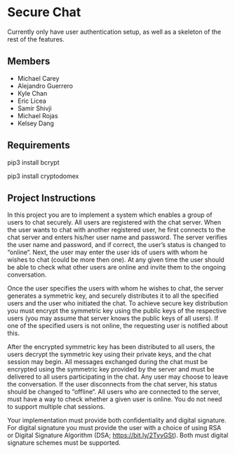 # Secure Chat

Currently only have user authentication setup, as well as a skeleton of the rest of the features.

## Members

- Michael Carey
- Alejandro Guerrero
- Kyle Chan
- Eric Licea
- Samir Shivji
- Michael Rojas
- Kelsey Dang

## Requirements

pip3 install bcrypt

pip3 install cryptodomex

## Project Instructions

In this project you are to implement a system which enables a group of users to chat securely. All users are registered with the chat server. When the user wants to chat with another registered user, he first connects to the chat server and enters his/her user name and password. The server verifies the user name and password, and if correct, the user’s status is changed to “online“. Next, the user may enter the user ids of users with whom he wishes to chat (could be more then one). At any given time the user should be able to check what other users are online and invite them to the ongoing conversation.

Once the user specifies the users with whom he wishes to chat, the server generates a symmetric key, and securely distributes it to all the specified users and the user who initiated the chat. To achieve secure key distribution you must encrypt the symmetric key using the public keys of the respective users (you may assume that server knows the public keys of all users). If one of the specified users is not online, the requesting user is notified about this.

After the encrypted symmetric key has been distributed to all users, the users decrypt the symmetric key using their private keys, and the chat session may begin. All messages exchanged during the chat must be encrypted using the symmetric key provided by the server and must be delivered to all users participating in the chat. Any user may choose to leave the conversation. If the user disconnects from the chat server, his status should be changed to “offline“. All users who are connected to the server, must have a way to check whether a given user is online. You do not need to support multiple chat sessions.

Your implementation must provide both confidentiality and digital signature. For digital signature you must provide the user with a choice of using RSA or Digital Signature Algorithm (DSA; https://bit.ly/2TvvGSt). Both must digital signature schemes must be supported.
